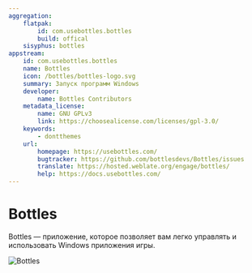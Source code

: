 ```yaml
---
aggregation:
    flatpak: 
        id: com.usebottles.bottles
        build: offical
    sisyphus: bottles
appstream:
    id: com.usebottles.bottles
    name: Bottles
    icon: /bottles/bottles-logo.svg
    summary: Запуск программ Windows
    developer: 
        name: Bottles Contributors
    metadata_license: 
        name: GNU GPLv3
        link: https://choosealicense.com/licenses/gpl-3.0/
    keywords: 
        - dontthemes
    url: 
        homepage: https://usebottles.com/
        bugtracker: https://github.com/bottlesdevs/Bottles/issues
        translate: https://hosted.weblate.org/engage/bottles/
        help: https://docs.usebottles.com/
---
```


# Bottles

Bottles — приложение, которое позволяет вам легко управлять и использовать Windows приложения игры.

![Bottles](/bottles/bottles-1.png)

<!--@include: @apps/_parts/install/content-repo.md-->
<!--@include: @apps/_parts/install/content-flatpak.md-->